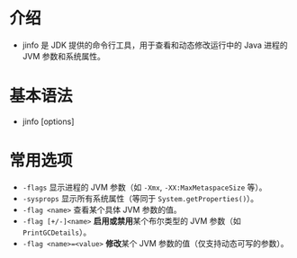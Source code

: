 # 介绍
- jinfo 是 JDK 提供的命令行工具，用于查看和动态修改运行中的 Java 进程的 JVM 参数和系统属性。

# 基本语法
- jinfo [options] <pid>

# 常用选项
- `-flags` 显示进程的 JVM 参数（如 `-Xmx`, `-XX:MaxMetaspaceSize` 等）。
- `-sysprops` 显示所有系统属性（等同于 `System.getProperties()`）。
- `-flag <name>` 查看某个具体 JVM 参数的值。
- `-flag [+/-]<name>` **启用或禁用**某个布尔类型的 JVM 参数（如 `PrintGCDetails`）。
- `-flag <name>=<value>` **修改**某个 JVM 参数的值（仅支持动态可写的参数）。
